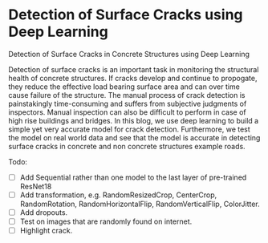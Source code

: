 # Detection of Surface Cracks using Deep Learning
Detection of Surface Cracks in Concrete Structures using Deep Learning

Detection of surface cracks is an important task in monitoring the structural health of concrete structures. 
If cracks develop and continue to propogate, they reduce the effective load bearing surface area and can over time cause failure of the structure. 
The manual process of crack detection is painstakingly time-consuming and suffers from subjective judgments of inspectors. 
Manual inspection can also be difficult to perform in case of high rise buildings and bridges. In this blog, we use deep learning to build a simple yet very accurate model for crack detection. 
Furthermore, we test the model on real world data and see that the model is accurate in detecting surface cracks in concrete and non concrete structures example roads. 

Todo:
- [ ] Add Sequential rather than one model to the last layer of pre-trained ResNet18
- [ ] Add transformation, e.g. RandomResizedCrop, CenterCrop, RandomRotation, RandomHorizontalFlip, RandomVerticalFlip, ColorJitter.
- [ ] Add dropouts.
- [ ] Test on images that are randomly found on internet.
- [ ] Highlight crack.
